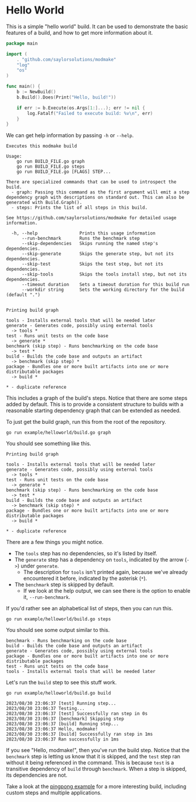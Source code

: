# Hello World

This is a simple "hello world" build.
It can be used to demonstrate the basic features of a build, and how to get more information about it.

```go
package main

import (
	. "github.com/saylorsolutions/modmake"
	"log"
	"os"
)

func main() {
	b := NewBuild()
	b.Build().Does(Print("Hello, build!"))

	if err := b.Execute(os.Args[1:]...); err != nil {
		log.Fatalf("Failed to execute build: %v\n", err)
	}
}
```

We can get help information by passing `-h` or `--help`.

```
Executes this modmake build

Usage:
	go run BUILD_FILE.go graph
	go run BUILD_FILE.go steps
	go run BUILD_FILE.go [FLAGS] STEP...

There are specialized commands that can be used to introspect the build.
  - graph: Passing this command as the first argument will emit a step dependency graph with descriptions on standard out. This can also be generated with Build.Graph().
  - steps: Prints the list of all steps in this build.

See https://github.com/saylorsolutions/modmake for detailed usage information.

  -h, --help                Prints this usage information
      --run-benchmark       Runs the benchmark step
      --skip-dependencies   Skips running the named step's dependencies.
      --skip-generate       Skips the generate step, but not its dependencies.
      --skip-test           Skips the test step, but not its dependencies.
      --skip-tools          Skips the tools install step, but not its dependencies.
      --timeout duration    Sets a timeout duration for this build run
      --workdir string      Sets the working directory for the build (default ".")


Printing build graph

tools - Installs external tools that will be needed later
generate - Generates code, possibly using external tools
  -> tools *
test - Runs unit tests on the code base
  -> generate *
benchmark (skip step) - Runs benchmarking on the code base
  -> test *
build - Builds the code base and outputs an artifact
  -> benchmark (skip step) *
package - Bundles one or more built artifacts into one or more distributable packages
  -> build *

* - duplicate reference
```

This includes a graph of the build's steps.
Notice that there are some steps added by default.
This is to provide a consistent structure to builds with a reasonable starting dependency graph that can be extended as needed.

To just get the build graph, run this from the root of the repository.

```shell
go run example/helloworld/build.go graph
```

You should see something like this.

```
Printing build graph

tools - Installs external tools that will be needed later
generate - Generates code, possibly using external tools
  -> tools *
test - Runs unit tests on the code base
  -> generate *
benchmark (skip step) - Runs benchmarking on the code base
  -> test *
build - Builds the code base and outputs an artifact
  -> benchmark (skip step) *
package - Bundles one or more built artifacts into one or more distributable packages
  -> build *

* - duplicate reference
```

There are a few things you might notice.
* The `tools` step has no dependencies, so it's listed by itself.
* The `generate` step has a dependency on `tools`, indicated by the arrow (`->`) under `generate`.
    * The description for `tools` isn't printed again, because we've already encountered it before, indicated by the asterisk (`*`).
* The `benchmark` step is skipped by default.
    * If we look at the help output, we can see there is the option to enable it, `--run-benchmark`.

If you'd rather see an alphabetical list of steps, then you can run this.

```shell
go run example/helloworld/build.go steps
```

You should see some output similar to this.

```
benchmark - Runs benchmarking on the code base
build - Builds the code base and outputs an artifact
generate - Generates code, possibly using external tools
package - Bundles one or more built artifacts into one or more distributable packages
test - Runs unit tests on the code base
tools - Installs external tools that will be needed later
```

Let's run the `build` step to see this stuff work.

```shell
go run example/helloworld/build.go build
```

```
2023/08/30 23:06:37 [test] Running step...
2023/08/30 23:06:37 Testing...
2023/08/30 23:06:37 [test] Successfully ran step in 0s
2023/08/30 23:06:37 [benchmark] Skipping step
2023/08/30 23:06:37 [build] Running step...
2023/08/30 23:06:37 Hello, modmake!
2023/08/30 23:06:37 [build] Successfully ran step in 1ms
2023/08/30 23:06:37 Ran successfully in 1ms
```

If you see "Hello, modmake!", then you've run the build step.
Notice that the `benchmark` step is letting us know that it is skipped, and the `test` step ran without it being referenced in the command.
This is because `test` is a transitive dependency of `build` through `benchmark`.
When a step is skipped, its dependencies are not.

Take a look at the [pingpong example](../pingpong/README.md) for a more interesting build, including custom steps and multiple applications.
